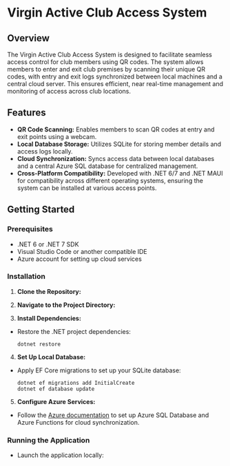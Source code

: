 # Virgin Active Club Access System

## Overview

The Virgin Active Club Access System is designed to facilitate seamless access control for club members using QR codes. The system allows members to enter and exit club premises by scanning their unique QR codes, with entry and exit logs synchronized between local machines and a central cloud server. This ensures efficient, near real-time management and monitoring of access across club locations.

## Features

- **QR Code Scanning:** Enables members to scan QR codes at entry and exit points using a webcam.
- **Local Database Storage:** Utilizes SQLite for storing member details and access logs locally.
- **Cloud Synchronization:** Syncs access data between local databases and a central Azure SQL database for centralized management.
- **Cross-Platform Compatibility:** Developed with .NET 6/7 and .NET MAUI for compatibility across different operating systems, ensuring the system can be installed at various access points.

## Getting Started

### Prerequisites

- .NET 6 or .NET 7 SDK
- Visual Studio Code or another compatible IDE
- Azure account for setting up cloud services

### Installation

1. **Clone the Repository:**

2. **Navigate to the Project Directory:**

3. **Install Dependencies:**

- Restore the .NET project dependencies:

  ```
  dotnet restore
  ```

4. **Set Up Local Database:**

- Apply EF Core migrations to set up your SQLite database:

  ```
  dotnet ef migrations add InitialCreate
  dotnet ef database update
  ```

5. **Configure Azure Services:**

- Follow the [Azure documentation](https://docs.microsoft.com/en-us/azure/) to set up Azure SQL Database and Azure Functions for cloud synchronization.

### Running the Application

- Launch the application locally:
